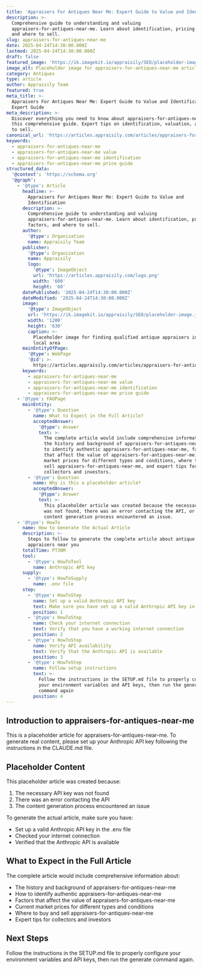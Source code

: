 ```yaml
---
title: 'Appraisers For Antiques Near Me: Expert Guide to Value and Identification'
description: >-
  Comprehensive guide to understanding and valuing
  appraisers-for-antiques-near-me. Learn about identification, pricing factors,
  and where to sell.
slug: appraisers-for-antiques-near-me
date: 2025-04-24T14:30:00.000Z
lastmod: 2025-04-24T14:30:00.000Z
draft: false
featured_image: 'https://ik.imagekit.io/appraisily/SEO/placeholder-image.jpg'
image_alt: Placeholder image for appraisers-for-antiques-near-me article
category: Antiques
type: article
author: Appraisily Team
featured: true
meta_title: >-
  Appraisers For Antiques Near Me: Expert Guide to Value and Identification |
  Expert Guide
meta_description: >-
  Discover everything you need to know about appraisers-for-antiques-near-me in
  this comprehensive guide. Expert tips on identification, valuation, and where
  to sell.
canonical_url: 'https://articles.appraisily.com/articles/appraisers-for-antiques-near-me'
keywords:
  - appraisers-for-antiques-near-me
  - appraisers-for-antiques-near-me value
  - appraisers-for-antiques-near-me identification
  - appraisers-for-antiques-near-me price guide
structured_data:
  '@context': 'https://schema.org'
  '@graph':
    - '@type': Article
      headline: >-
        Appraisers For Antiques Near Me: Expert Guide to Value and
        Identification
      description: >-
        Comprehensive guide to understanding and valuing
        appraisers-for-antiques-near-me. Learn about identification, pricing
        factors, and where to sell.
      author:
        '@type': Organization
        name: Appraisily Team
      publisher:
        '@type': Organization
        name: Appraisily
        logo:
          '@type': ImageObject
          url: 'https://articles.appraisily.com/logo.png'
          width: '600'
          height: '60'
      datePublished: '2025-04-24T14:30:00.000Z'
      dateModified: '2025-04-24T14:30:00.000Z'
      image:
        '@type': ImageObject
        url: 'https://ik.imagekit.io/appraisily/SEO/placeholder-image.jpg'
        width: '1200'
        height: '630'
        caption: >-
          Placeholder image for finding qualified antique appraisers in your
          local area
      mainEntityOfPage:
        '@type': WebPage
        '@id': >-
          https://articles.appraisily.com/articles/appraisers-for-antiques-near-me
      keywords:
        - appraisers-for-antiques-near-me
        - appraisers-for-antiques-near-me value
        - appraisers-for-antiques-near-me identification
        - appraisers-for-antiques-near-me price guide
    - '@type': FAQPage
      mainEntity:
        - '@type': Question
          name: What to Expect in the Full Article?
          acceptedAnswer:
            '@type': Answer
            text: >-
              The complete article would include comprehensive information about
              the history and background of appraisers-for-antiques-near-me, how
              to identify authentic appraisers-for-antiques-near-me, factors
              that affect the value of appraisers-for-antiques-near-me, current
              market prices for different types and conditions, where to buy and
              sell appraisers-for-antiques-near-me, and expert tips for
              collectors and investors.
        - '@type': Question
          name: Why is this a placeholder article?
          acceptedAnswer:
            '@type': Answer
            text: >-
              This placeholder article was created because the necessary API key
              was not found, there was an error contacting the API, or the
              content generation process encountered an issue.
    - '@type': HowTo
      name: How to Generate the Actual Article
      description: >-
        Steps to follow to generate the complete article about antique
        appraisers near you
      totalTime: PT30M
      tool:
        - '@type': HowToTool
          name: Anthropic API key
      supply:
        - '@type': HowToSupply
          name: .env file
      step:
        - '@type': HowToStep
          name: Set up a valid Anthropic API key
          text: Make sure you have set up a valid Anthropic API key in the .env file
          position: 1
        - '@type': HowToStep
          name: Check your internet connection
          text: Verify that you have a working internet connection
          position: 2
        - '@type': HowToStep
          name: Verify API availability
          text: Verify that the Anthropic API is available
          position: 3
        - '@type': HowToStep
          name: Follow setup instructions
          text: >-
            Follow the instructions in the SETUP.md file to properly configure
            your environment variables and API keys, then run the generate
            command again
          position: 4
---
```


## Introduction to appraisers-for-antiques-near-me

This is a placeholder article for appraisers-for-antiques-near-me. To generate real content, please set up your Anthropic API key following the instructions in the CLAUDE.md file.

## Placeholder Content

This placeholder article was created because:

1. The necessary API key was not found
2. There was an error contacting the API
3. The content generation process encountered an issue

To generate the actual article, make sure you have:

- Set up a valid Anthropic API key in the .env file
- Checked your internet connection
- Verified that the Anthropic API is available

## What to Expect in the Full Article

The complete article would include comprehensive information about:

- The history and background of appraisers-for-antiques-near-me
- How to identify authentic appraisers-for-antiques-near-me
- Factors that affect the value of appraisers-for-antiques-near-me
- Current market prices for different types and conditions
- Where to buy and sell appraisers-for-antiques-near-me
- Expert tips for collectors and investors

## Next Steps

Follow the instructions in the SETUP.md file to properly configure your environment variables and API keys, then run the generate command again.
